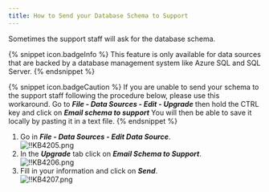 ```yaml
---
title: How to Send your Database Schema to Support
---
```

Sometimes the support staff will ask for the database schema.

{% snippet icon.badgeInfo %}
This feature is only available for data sources that are backed by a database management system like Azure SQL and SQL Server.
{% endsnippet %}

{% snippet icon.badgeCaution %}
If you are unable to send your schema to the support staff following the procedure below, please use this workaround. Go to ***File - Data Sources - Edit - Upgrade*** then hold the CTRL key and click on ***Email schema to support*** You will then be able to save it locally by pasting it in a text file.
{% endsnippet %}

1. Go in ***File - Data Sources - Edit Data Source***.  
![!!KB4205.png](https://webdevolutions.azureedge.net/docs/en/kb/KB4205.png)
1. In the ***Upgrade*** tab click on ***Email Schema to Support***.  
![!!KB4206.png](https://webdevolutions.azureedge.net/docs/en/kb/KB4206.png)
1. Fill in your information and click on ***Send***.  
![!!KB4207.png](https://webdevolutions.azureedge.net/docs/en/kb/KB4207.png)
